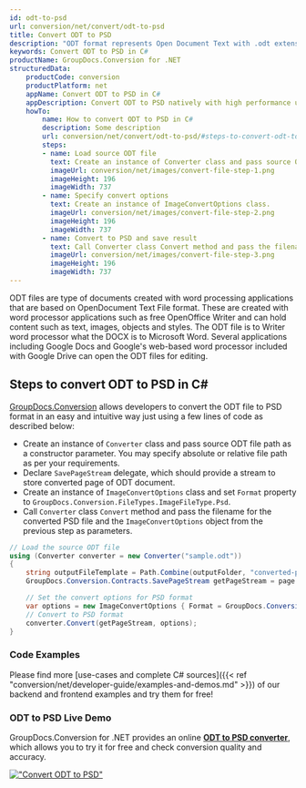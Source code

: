 ```yaml
---
id: odt-to-psd
url: conversion/net/convert/odt-to-psd
title: Convert ODT to PSD
description: "ODT format represents Open Document Text with .odt extension. Learn how to convert ODT to PSD file programmatically in C# language using GroupDocs.Conversion for .NET library."
keywords: Convert ODT to PSD in C#
productName: GroupDocs.Conversion for .NET
structuredData:
    productCode: conversion
    productPlatform: net
    appName: Convert ODT to PSD in C#
    appDescription: Convert ODT to PSD natively with high performance using C# language and server side GroupDocs.Conversion for .NET APIs, without the use of any software like Microsoft or Open Office.
    howTo:
        name: How to convert ODT to PSD in C# 
        description: Some description
        url: conversion/net/convert/odt-to-psd/#steps-to-convert-odt-to-psd-in-c
        steps:
        - name: Load source ODT file 
          text: Create an instance of Converter class and pass source ODT file path as a constructor parameter. You may specify absolute or relative file path as per your requirements. 
          imageUrl: conversion/net/images/convert-file-step-1.png
          imageHeight: 196
          imageWidth: 737
        - name: Specify convert options 
          text: Create an instance of ImageConvertOptions class.
          imageUrl: conversion/net/images/convert-file-step-2.png
          imageHeight: 196
          imageWidth: 737
        - name: Convert to PSD and save result 
          text: Call Converter class Convert method and pass the filename for the converted HTML file and the ImageConvertOptions object from the previous step as parameters.
          imageUrl: conversion/net/images/convert-file-step-3.png
          imageHeight: 196
          imageWidth: 737
---
```


ODT files are type of documents created with word processing applications that are based on OpenDocument Text File format. These are created with word processor applications such as free OpenOffice Writer and can hold content such as text, images, objects and styles. The ODT file is to Writer word processor what the DOCX is to Microsoft Word. Several applications including Google Docs and Google's web-based word processor included with Google Drive can open the ODT files for editing.

## Steps to convert ODT to PSD in C#

[GroupDocs.Conversion](https://products.groupdocs.com/conversion/net) allows developers to convert the ODT file to PSD format in an easy and intuitive way just using a few lines of code as described below:

* Create an instance of `Converter` class and pass source ODT file path as a constructor parameter. You may specify absolute or relative file path as per your requirements. 
* Declare `SavePageStream` delegate, which should provide a stream to store converted page of ODT document.
* Create an instance of `ImageConvertOptions` class and set `Format` property to `GroupDocs.Conversion.FileTypes.ImageFileType.Psd`.
* Call `Converter` class `Convert` method and pass the filename for the converted PSD file and the `ImageConvertOptions` object from the previous step as parameters.

```csharp
// Load the source ODT file
using (Converter converter = new Converter("sample.odt"))
{
    string outputFileTemplate = Path.Combine(outputFolder, "converted-page-{0}.psd");
    GroupDocs.Conversion.Contracts.SavePageStream getPageStream = page => new FileStream(string.Format(outputFileTemplate, page), FileMode.Create);

    // Set the convert options for PSD format
    var options = new ImageConvertOptions { Format = GroupDocs.Conversion.FileTypes.ImageFileType.Psd };   
    // Convert to PSD format
    converter.Convert(getPageStream, options);
}
```

### Code Examples

Please find more [use-cases and complete C# sources]({{< ref "conversion/net/developer-guide/examples-and-demos.md" >}}) of our backend and frontend examples and try them for free!

### ODT to PSD Live Demo

GroupDocs.Conversion for .NET provides an online [**ODT to PSD converter**](https://products.groupdocs.app/conversion/odt-to-psd), which allows you to try it for free and check conversion quality and accuracy.

[!["Convert ODT to PSD"](conversion/net/images/convert-to-psd/convert-odt-to-psd.png)](https://products.groupdocs.app/conversion/odt-to-psd)
